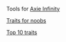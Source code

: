 Tools for [Axie Infinity](https://axieinfinity.com/adopt-axies?r=CHl5UkYrgttjndv97yqxcY_6dnY)

[Traits for noobs](traits.html)

[Top 10 traits](top.html)

